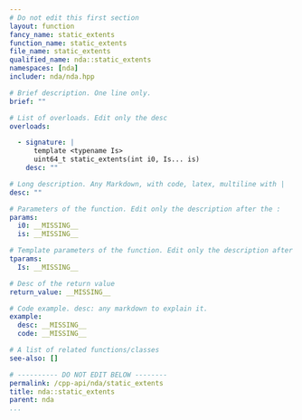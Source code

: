 ```yaml
---
# Do not edit this first section
layout: function
fancy_name: static_extents
function_name: static_extents
file_name: static_extents
qualified_name: nda::static_extents
namespaces: [nda]
includer: nda/nda.hpp

# Brief description. One line only.
brief: ""

# List of overloads. Edit only the desc
overloads:

  - signature: |
      template <typename Is>
      uint64_t static_extents(int i0, Is... is)
    desc: ""

# Long description. Any Markdown, with code, latex, multiline with |
desc: ""

# Parameters of the function. Edit only the description after the :
params:
  i0: __MISSING__
  is: __MISSING__

# Template parameters of the function. Edit only the description after the :
tparams:
  Is: __MISSING__

# Desc of the return value
return_value: __MISSING__

# Code example. desc: any markdown to explain it.
example:
  desc: __MISSING__
  code: __MISSING__

# A list of related functions/classes
see-also: []

# ---------- DO NOT EDIT BELOW --------
permalink: /cpp-api/nda/static_extents
title: nda::static_extents
parent: nda
...
```



